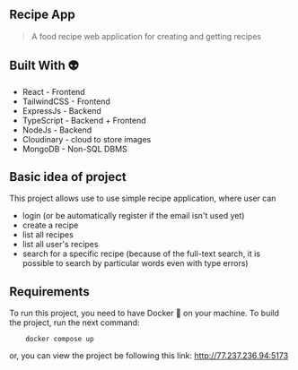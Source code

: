 ## Recipe App
> A food recipe web application for creating and getting recipes

## Built With 👽

- React - Frontend
- TailwindCSS - Frontend
- ExpressJs - Backend
- TypeScript - Backend + Frontend
- NodeJs - Backend
- Cloudinary - cloud to store images
- MongoDB - Non-SQL DBMS


## Basic idea of project

This project allows use to use simple recipe application, where user can 
- login (or be automatically register if the email isn't used yet)
- create a recipe
- list all recipes
- list all user's recipes
- search for a specific recipe (because of the full-text search, it is possible 
to search by particular words even with type errors)


## Requirements
To run this project, you need to have Docker  🐳 on your machine.
To build the project, run the next command:


```
    docker compose up
```


or, you can view the project be following this link: http://77.237.236.94:5173

